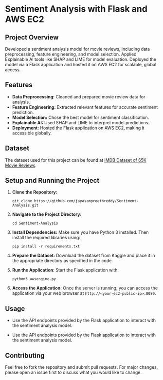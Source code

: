 Sentiment Analysis with Flask and AWS EC2
=========================================

Project Overview
----------------

Developed a sentiment analysis model for movie reviews, including data preprocessing, feature engineering, and model selection. Applied Explainable AI tools like SHAP and LIME for model evaluation. Deployed the model via a Flask application and hosted it on AWS EC2 for scalable, global access.

Features
--------

-   **Data Preprocessing:** Cleaned and prepared movie review data for analysis.
-   **Feature Engineering:** Extracted relevant features for accurate sentiment prediction.
-   **Model Selection:** Chose the best model for sentiment classification.
-   **Explainable AI:** Used SHAP and LIME to interpret model predictions.
-   **Deployment:** Hosted the Flask application on AWS EC2, making it accessible globally.

Dataset
-------

The dataset used for this project can be found at [IMDB Dataset of 65K Movie Reviews](https://www.kaggle.com/datasets/crisbam/imdb-dataset-of-65k-movie-reviews-and-translation).

Setup and Running the Project
-----------------------------

1.  **Clone the Repository:**

    

    `git clone https://github.com/jayasampreethreddy/Sentiment-Analysis.git`

2.  **Navigate to the Project Directory:**

   

    `cd Sentiment-Analysis`

3.  **Install Dependencies:** Make sure you have Python 3 installed. Then install the required libraries using:

    

    `pip install -r requirements.txt`

4.  **Prepare the Dataset:** Download the dataset from Kaggle and place it in the appropriate directory as specified in the code.

5.  **Run the Application:** Start the Flask application with:

    

    `python3 awsengine.py`

6.  **Access the Application:** Once the server is running, you can access the application via your web browser at `http://<your-ec2-public-ip>:8080`.

Usage
-----

-   Use the API endpoints provided by the Flask application to interact with the sentiment analysis model.


-   Use the API endpoints provided by the Flask application to interact with the sentiment analysis model.

Contributing
------------

Feel free to fork the repository and submit pull requests. For major changes, please open an issue first to discuss what you would like to change.
